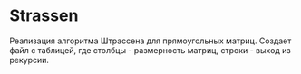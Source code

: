 # Strassen
Реализация алгоритма Штрассена для прямоугольных матриц. Создает файл с таблицей, где столбцы - размерность матриц, строки - выход из рекурсии. 
